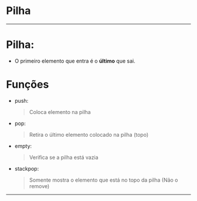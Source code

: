 # Pilha
---
# Pilha:
- O primeiro elemento que entra é o **último** que sai.

# Funções
- push:
    > Coloca elemento na pilha
- pop:
    > Retira o último elemento colocado na pilha (topo)
- empty:
    > Verifica se a pilha está vazia
- stackpop:
    > Somente mostra o elemento que está no topo da pilha (Não o remove)    
---